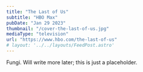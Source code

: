 ```yaml
---
title: "The Last of Us"
subtitle: "HBO Max"
pubDate: "Jan 29 2023"
thumbnail: "/cover-the-last-of-us.jpg"
mediaType: "television"
url: "https://www.hbo.com/the-last-of-us"
# layout: '../../layouts/FeedPost.astro'
---
```


Fungi. Will write more later; this is just a placeholder.